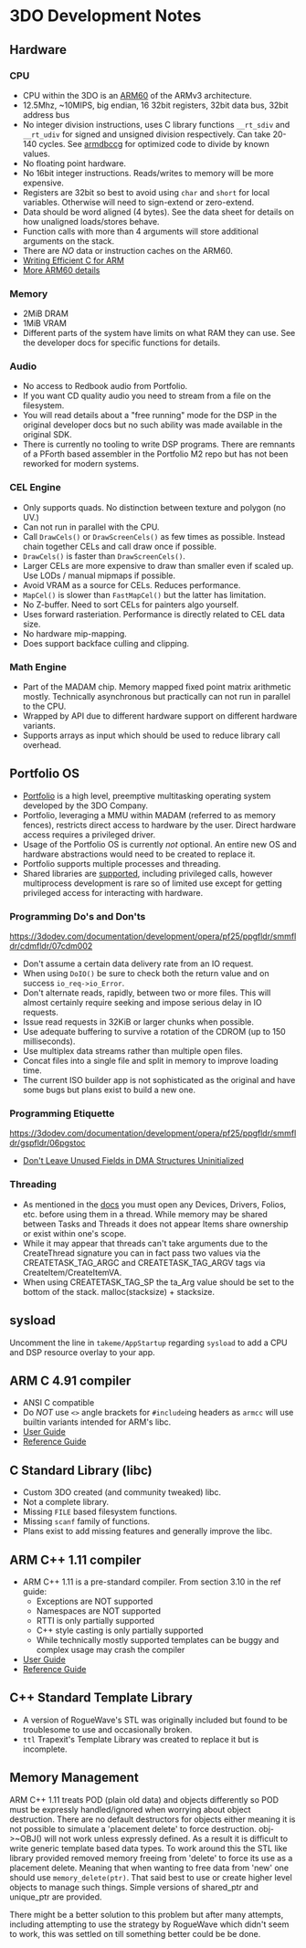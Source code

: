 # 3DO Development Notes

## Hardware

### CPU

* CPU within the 3DO is an
  [ARM60](../cpu/arm60_datasheet_-_zarlink_semiconductor.pdf) of the
  ARMv3 architecture.
* 12.5Mhz, ~10MIPS, big endian, 16 32bit registers, 32bit data bus,
32bit address bus
* No integer division instructions, uses C library functions
`__rt_sdiv` and `__rt_udiv` for signed and unsigned division
respectively. Can take 20-140 cycles. See
[armdbccg](https://github.com/trapexit/armdbccg) for optimized
code to divide by known values.
* No floating point hardware.
* No 16bit integer instructions. Reads/writes to memory will be more
  expensive.
* Registers are 32bit so best to avoid using `char` and `short` for
local variables. Otherwise will need to sign-extend or zero-extend.
* Data should be word aligned (4 bytes). See the data sheet for
  details on how unaligned loads/stores behave.
* Function calls with more than 4 arguments will store additional
arguments on the stack.
* There are *NO* data or instruction caches on the ARM60.
* [Writing Efficient C for ARM](https://3dodev.com/_media/documentation/hardware/writing_efficient_c_for_arm.pdf)
* [More ARM60
details](https://3dodev.com/documentation/hardware/opera/arm)


### Memory

* 2MiB DRAM
* 1MiB VRAM
* Different parts of the system have limits on what RAM they can
  use. See the developer docs for specific functions for details.


### Audio

* No access to Redbook audio from Portfolio.
* If you want CD quality audio you need to stream from a file on the
  filesystem.
* You will read details about a "free running" mode for the DSP in the
  original developer docs but no such ability was made available in
  the original SDK. 
* There is currently no tooling to write DSP programs. There are
  remnants of a PForth based assembler in the Portfolio M2 repo but
  has not been reworked for modern systems.


### CEL Engine

* Only supports quads. No distinction between texture and polygon
  (no UV.)
* Can not run in parallel with the CPU.
* Call `DrawCels()` or `DrawScreenCels()` as few times as
  possible. Instead chain together CELs and call draw once if possible.
* `DrawCels()` is faster than `DrawScreenCels()`.
* Larger CELs are more expensive to draw than smaller even if scaled
  up. Use LODs / manual mipmaps if possible.
* Avoid VRAM as a source for CELs. Reduces performance.
* `MapCel()` is slower than `FastMapCel()` but the latter has
  limitation.
* No Z-buffer. Need to sort CELs for painters algo yourself.
* Uses forward rasteriation. Performance is directly related to CEL
  data size.
* No hardware mip-mapping.
* Does support backface culling and clipping.


### Math Engine

* Part of the MADAM chip. Memory mapped fixed point matrix arithmetic
  mostly. Technically asynchronous but practically can not run in
  parallel to the CPU.
* Wrapped by API due to different hardware support on different
  hardware variants.
* Supports arrays as input which should be used to reduce library
  call overhead.


## Portfolio OS

* [Portfolio](https://github.com/trapexit/portfolio_os) is a high
  level, preemptive multitasking operating system developed by the 3DO
  Company.
* Portfolio, leveraging a MMU within MADAM (referred to as memory
  fences), restricts direct access to hardware by the user. Direct
  hardware access requires a privileged driver.
* Usage of the Portfolio OS is currently *not* optional. An entire new
  OS and hardware abstractions would need to be created to replace it.
* Portfolio supports multiple processes and threading.
* Shared libraries are
  [supported](https://github.com/trapexit/3do-example-folio),
  including privileged calls, however multiprocess development is rare
  so of limited use except for getting privileged access for
  interacting with hardware.


### Programming Do's and Don'ts

https://3dodev.com/documentation/development/opera/pf25/ppgfldr/smmfldr/cdmfldr/07cdm002

* Don't assume a certain data delivery rate from an IO request.
* When using `DoIO()` be sure to check both the return value and on
  success `io_req->io_Error`.
* Don't alternate reads, rapidly, between two or more files. This will
  almost certainly require seeking and impose serious delay in IO
  requests.
* Issue read requests in 32KiB or larger chunks when possible.
* Use adequate buffering to survive a rotation of the CDROM (up to 150
  milliseconds).
* Use multiplex data streams rather than multiple open files.
* Concat files into a single file and split in memory to improve
  loading time.
* The current ISO builder app is not sophisticated as the original and
  have some bugs but plans exist to build a new one.


### Programming Etiquette

https://3dodev.com/documentation/development/opera/pf25/ppgfldr/smmfldr/gspfldr/06pgstoc

* [Don't Leave Unused Fields in DMA Structures
  Uninitialized](https://3dodev.com/documentation/development/opera/pf25/ppgfldr/smmfldr/gspfldr/06pgs008)


### Threading

* As mentioned in the
  [docs](https://3dodev.com/documentation/development/opera/pf25/ppgfldr/pgsfldr/spg/02spg004)
  you must open any Devices, Drivers, Folios, etc. before using them
  in a thread. While memory may be shared between Tasks and Threads it
  does not appear Items share ownership or exist within one's scope.
* While it may appear that threads can't take arguments due to the
  CreateThread signature you can in fact pass two values via the
  CREATETASK_TAG_ARGC and CREATETASK_TAG_ARGV tags via
  CreateItem/CreateItemVA.
* When using CREATETASK_TAG_SP the ta_Arg value should be set to the
  bottom of the stack. malloc(stacksize) + stacksize.


## sysload

Uncomment the line in `takeme/AppStartup` regarding `sysload` to add a
CPU and DSP resource overlay to your app.


## ARM C 4.91 compiler

* ANSI C compatible
* Do *NOT* use `<>` angle brackets for `#include`ing headers as
  `armcc` will use builtin variants intended for ARM's libc.
* [User Guide](../compilers/usrguide.pdf)
* [Reference Guide](../compilers/refguide.pdf)


## C Standard Library (libc)

* Custom 3DO created (and community tweaked) libc.
* Not a complete library.
* Missing `FILE` based filesystem functions.
* Missing `scanf` family of functions.
* Plans exist to add missing features and generally improve the libc.


## ARM C++ 1.11 compiler

* ARM C++ 1.11 is a pre-standard compiler. From section 3.10 in the ref guide:
  * Exceptions are NOT supported
  * Namespaces are NOT supported
  * RTTI is only partially supported
  * C++ style casting is only partially supported
  * While technically mostly supported templates can be buggy and complex
    usage may crash the compiler
* [User Guide](../compilers/usrguide.pdf)
* [Reference Guide](../compilers/refguide.pdf)


## C++ Standard Template Library

* A version of RogueWave's STL was originally included but found to be
  troublesome to use and occasionally broken.
* `ttl` Trapexit's Template Library was created to replace it but is
  incomplete.


## Memory Management

ARM C++ 1.11 treats POD (plain old data) and objects differently so POD must be
expressly handled/ignored when worrying about object destruction. There are no
default destructors for objects either meaning it is not possible to simulate a
'placement delete' to force destruction. obj->~OBJ() will not work unless
expressly defined. As a result it is difficult to write generic template
based data types. To work around this the STL like library provided removed
memory freeing from 'delete' to force its use as a placement delete. Meaning
that when wanting to free data from 'new' one should use `memory_delete(ptr)`.
That said best to use or create higher level objects to manage such things.
Simple versions of shared_ptr and unique_ptr are provided.

There might be a better solution to this problem but after many attempts,
including attempting to use the strategy by RogueWave which didn't seem
to work, this was settled on till something better could be be done.
